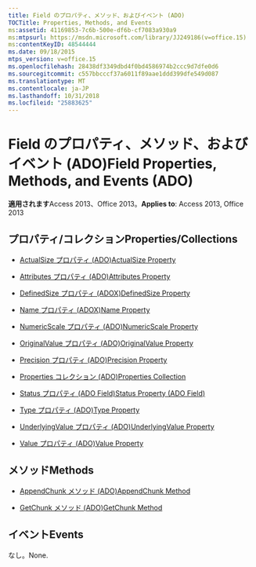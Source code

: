 ```yaml
---
title: Field のプロパティ、メソッド、およびイベント (ADO)
TOCTitle: Properties, Methods, and Events
ms:assetid: 41169853-7c6b-500e-df6b-cf7083a930a9
ms:mtpsurl: https://msdn.microsoft.com/library/JJ249186(v=office.15)
ms:contentKeyID: 48544444
ms.date: 09/18/2015
mtps_version: v=office.15
ms.openlocfilehash: 28438df3349dbd4f0bd4586974b2ccc9d7dfe0d6
ms.sourcegitcommit: c557bbcccf37a6011f89aae1ddd399dfe549d087
ms.translationtype: MT
ms.contentlocale: ja-JP
ms.lasthandoff: 10/31/2018
ms.locfileid: "25883625"
---
```

# <a name="field-properties-methods-and-events-ado"></a><span data-ttu-id="33432-102">Field のプロパティ、メソッド、およびイベント (ADO)</span><span class="sxs-lookup"><span data-stu-id="33432-102">Field Properties, Methods, and Events (ADO)</span></span>


<span data-ttu-id="33432-103">**適用されます**Access 2013、Office 2013。</span><span class="sxs-lookup"><span data-stu-id="33432-103">**Applies to**: Access 2013, Office 2013</span></span>

## <a name="propertiescollections"></a><span data-ttu-id="33432-104">プロパティ/コレクション</span><span class="sxs-lookup"><span data-stu-id="33432-104">Properties/Collections</span></span>

- [<span data-ttu-id="33432-105">ActualSize プロパティ (ADO)</span><span class="sxs-lookup"><span data-stu-id="33432-105">ActualSize Property</span></span>](actualsize-property-ado.md)

- [<span data-ttu-id="33432-106">Attributes プロパティ (ADO)</span><span class="sxs-lookup"><span data-stu-id="33432-106">Attributes Property</span></span>](attributes-property-ado.md)

- [<span data-ttu-id="33432-107">DefinedSize プロパティ (ADOX)</span><span class="sxs-lookup"><span data-stu-id="33432-107">DefinedSize Property</span></span>](definedsize-property-ado.md)

- [<span data-ttu-id="33432-108">Name プロパティ (ADOX)</span><span class="sxs-lookup"><span data-stu-id="33432-108">Name Property</span></span>](name-property-ado.md)

- [<span data-ttu-id="33432-109">NumericScale プロパティ (ADO)</span><span class="sxs-lookup"><span data-stu-id="33432-109">NumericScale Property</span></span>](numericscale-property-ado.md)

- [<span data-ttu-id="33432-110">OriginalValue プロパティ (ADO)</span><span class="sxs-lookup"><span data-stu-id="33432-110">OriginalValue Property</span></span>](originalvalue-property-ado.md)

- [<span data-ttu-id="33432-111">Precision プロパティ (ADO)</span><span class="sxs-lookup"><span data-stu-id="33432-111">Precision Property</span></span>](precision-property-ado.md)

- [<span data-ttu-id="33432-112">Properties コレクション (ADO)</span><span class="sxs-lookup"><span data-stu-id="33432-112">Properties Collection</span></span>](properties-collection-ado.md)

- [<span data-ttu-id="33432-113">Status プロパティ (ADO Field)</span><span class="sxs-lookup"><span data-stu-id="33432-113">Status Property (ADO Field)</span></span>](status-property-ado-field.md)

- [<span data-ttu-id="33432-114">Type プロパティ (ADO)</span><span class="sxs-lookup"><span data-stu-id="33432-114">Type Property</span></span>](type-property-ado.md)

- [<span data-ttu-id="33432-115">UnderlyingValue プロパティ (ADO)</span><span class="sxs-lookup"><span data-stu-id="33432-115">UnderlyingValue Property</span></span>](underlyingvalue-property-ado.md)

- [<span data-ttu-id="33432-116">Value プロパティ (ADO)</span><span class="sxs-lookup"><span data-stu-id="33432-116">Value Property</span></span>](value-property-ado.md)

## <a name="methods"></a><span data-ttu-id="33432-117">メソッド</span><span class="sxs-lookup"><span data-stu-id="33432-117">Methods</span></span>

- [<span data-ttu-id="33432-118">AppendChunk メソッド (ADO)</span><span class="sxs-lookup"><span data-stu-id="33432-118">AppendChunk Method</span></span>](appendchunk-method-ado.md)

- [<span data-ttu-id="33432-119">GetChunk メソッド (ADO)</span><span class="sxs-lookup"><span data-stu-id="33432-119">GetChunk Method</span></span>](getchunk-method-ado.md)

## <a name="events"></a><span data-ttu-id="33432-120">イベント</span><span class="sxs-lookup"><span data-stu-id="33432-120">Events</span></span>

<span data-ttu-id="33432-121">なし。</span><span class="sxs-lookup"><span data-stu-id="33432-121">None.</span></span>

